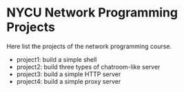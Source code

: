 # NYCU Network Programming Projects
Here list the projects of the network programming course.
* project1: build a simple shell
* project2: build three types of chatroom-like server
* project3: build a simple HTTP server
* project4: build a simple proxy server